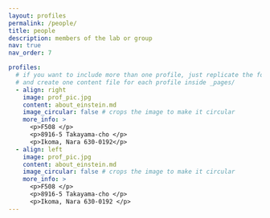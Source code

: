 ```yaml
---
layout: profiles
permalink: /people/
title: people
description: members of the lab or group
nav: true
nav_order: 7

profiles:
  # if you want to include more than one profile, just replicate the following block
  # and create one content file for each profile inside _pages/
  - align: right
    image: prof_pic.jpg
    content: about_einstein.md
    image_circular: false # crops the image to make it circular
    more_info: >
      <p>F508 </p>
      <p>8916-5 Takayama-cho </p>
      <p>Ikoma, Nara 630-0192</p>
  - align: left
    image: prof_pic.jpg
    content: about_einstein.md
    image_circular: false # crops the image to make it circular
    more_info: >
      <p>F508 </p>
      <p>8916-5 Takayama-cho </p>
      <p>Ikoma, Nara 630-0192 </p>
---
```

